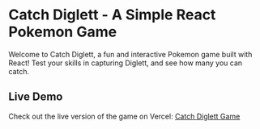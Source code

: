 # Catch Diglett - A Simple React Pokemon Game

Welcome to Catch Diglett, a fun and interactive Pokemon game built with React! Test your skills in capturing Diglett, and see how many you can catch.

## Live Demo

Check out the live version of the game on Vercel: [Catch Diglett Game](https://catch-diglett-game.vercel.app)
